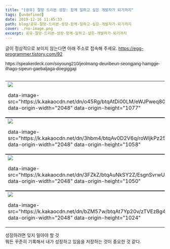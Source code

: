 ```yaml
---
title: "[공유] 절망 드리븐 성장: 함께 일하고 싶은 개발자가 되기까지"
tags: [undefined]
date: 2019-12-16 11:45:33
path: blog/공유-절망-드리븐-성장-함께-일하고-싶은-개발자가-되기까지
cover: ./no-image.png
excerpt: 공유-절망-드리븐-성장-함께-일하고-싶은-개발자가-되기까지
---
```

글이 정상적으로 보이지 않는다면 아래 주소로 접속해 주세요.
https://egg-programmer.tistory.com/92
<p data-ke-size="size16" style="text-align: left;"><span style="font-family: AppleSDGothicNeo-Regular, Malgun Gothic, 맑은 고딕, dotum, 돋움, sans-serif;">https://speakerdeck.com/soyoung210/jeolmang-deuribeun-seongjang-hamgge-ilhago-sipeun-gaebaljaga-doegiggaji</span><br/><br/></p>

<div class="imageblock dual" style="text-align: center;"><table border="0" cellpadding="0" cellspacing="5" style="margin: 0 auto;"><tr><td><img src="http://cfs.tistory.com/attach/3366738/kage@o45Rg/btqAtDi00LM/eWJPweq80HWyo8lDxVJbv1/img.jpg"/><p class="cap1">data-image-src="https://k.kakaocdn.net/dn/o45Rg/btqAtDi00LM/eWJPweq80HWyo8lDxVJbv1/img.jpg" data-origin-width="2048" data-origin-height="1077"</p></td><td><a href="https://egg-programmer.tistory.com/attachment/"><img alt="" src="https://t1.daumcdn.net/tistory_admin/assets/blog/20200615170305/blogs/image/extension/unknown.gif?_version_=20200615170305" style="vertical-align: middle;"> invalid-file</img></a></td></tr></table></div>

<div class="imageblock dual" style="text-align: center;"><table border="0" cellpadding="0" cellspacing="5" style="margin: 0 auto;"><tr><td><img src="http://kage.tistory.com/image/3"/><p class="cap1">data-image-src="https://k.kakaocdn.net/dn/3hbm4/btqAv0D2V6q/roWljkPz25W2h255QYbP1K/img.jpg" data-origin-width="2048" data-origin-height="1058"</p></td><td><a href="https://egg-programmer.tistory.com/attachment/"><img alt="" src="https://t1.daumcdn.net/tistory_admin/assets/blog/20200615170305/blogs/image/extension/unknown.gif?_version_=20200615170305" style="vertical-align: middle;"> invalid-file</img></a></td></tr></table></div>

<div class="imageblock dual" style="text-align: center;"><table border="0" cellpadding="0" cellspacing="5" style="margin: 0 auto;"><tr><td><img src="http://kage.tistory.com/image/3F"/><p class="cap1">data-image-src="https://k.kakaocdn.net/dn/3FZkZ/btqAuNkSY2Z/EsgnSvrwUeQPuPpd9KEue1/img.jpg" data-origin-width="2048" data-origin-height="1050"</p></td><td><a href="https://egg-programmer.tistory.com/attachment/"><img alt="" src="https://t1.daumcdn.net/tistory_admin/assets/blog/20200615170305/blogs/image/extension/unknown.gif?_version_=20200615170305" style="vertical-align: middle;"> invalid-file</img></a></td></tr></table></div>

<div class="imageblock dual" style="text-align: center;"><table border="0" cellpadding="0" cellspacing="5" style="margin: 0 auto;"><tr><td><img src="http://cfs.tistory.com/attach/3366738/kage@bZM57w/btqAt7Yp20v/zTVEzBg4AYtbp5gWJHriLk/img.jpg"/><p class="cap1">data-image-src="https://k.kakaocdn.net/dn/bZM57w/btqAt7Yp20v/zTVEzBg4AYtbp5gWJHriLk/img.jpg" data-origin-width="2048" data-origin-height="1024"</p></td><td><a href="https://egg-programmer.tistory.com/attachment/"><img alt="" src="https://t1.daumcdn.net/tistory_admin/assets/blog/20200615170305/blogs/image/extension/unknown.gif?_version_=20200615170305" style="vertical-align: middle;"> invalid-file</img></a></td></tr></table></div>

<p data-ke-size="size16" style="text-align: left;"><span style="font-family: AppleSDGothicNeo-Regular, Malgun Gothic, 맑은 고딕, dotum, 돋움, sans-serif;">성장하려면 잊지 밀아야 할 것</span><br/><span style="font-family: AppleSDGothicNeo-Regular, Malgun Gothic, 맑은 고딕, dotum, 돋움, sans-serif;">뭐든 꾸준히 기록해서 내가 성장하고 있음을 저장하는 것이 중요한 것 같다.</span></p>